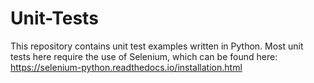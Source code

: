 # Unit-Tests

This repository contains unit test examples written in Python. Most unit tests here require the use of Selenium, which can be found here: https://selenium-python.readthedocs.io/installation.html
